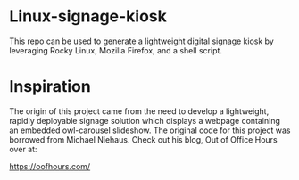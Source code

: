 # Linux-signage-kiosk
This repo can be used to generate a lightweight digital signage kiosk by leveraging Rocky Linux, Mozilla Firefox, and a shell script.
# Inspiration
The origin of this project came from the need to develop a lightweight, rapidly deployable signage solution which displays a webpage containing an embedded owl-carousel slideshow. The original code for this project was borrowed from Michael Niehaus. Check out his blog, Out of Office Hours over at:

https://oofhours.com/
